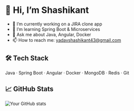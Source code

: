 # 👋 Hi, I’m Shashikant
- 🔭 I’m currently working on a JIRA clone app
- 🌱 I’m learning Spring Boot & Microservices
- 💬 Ask me about Java, Angular, Docker
- 📫 How to reach me: yadavshashikant43@gmail.com

## 🛠️ Tech Stack
Java · Spring Boot · Angular · Docker · MongoDB · Redis · Git

## 📈 GitHub Stats
![Your GitHub stats](https://github-readme-stats.vercel.app/api?username=ShashikantYadav0111&show_icons=true&theme=radical)